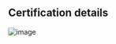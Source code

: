## Certification details 

![image](https://user-images.githubusercontent.com/71001536/165460931-6d42e56b-ba69-4984-8eae-2182e351c32f.png)
